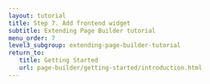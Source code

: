```yaml
---
layout: tutorial
title: Step 7. Add frontend widget
subtitle: Extending Page Builder tutorial
menu_order: 7
level3_subgroup: extending-page-builder-tutorial
return_to:
   title: Getting Started
   url: page-builder/getting-started/introduction.html
---
```


